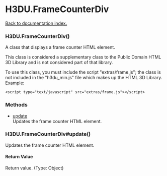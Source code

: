# H3DU.FrameCounterDiv

[Back to documentation index.](index.md)

### H3DU.FrameCounterDiv() <a id='H3DU.FrameCounterDiv'></a>

A class that displays a frame counter HTML element.

This class is considered a supplementary class to the
Public Domain HTML 3D Library and is not considered part of that
library.

To use this class, you must include the script "extras/frame.js"; the
class is not included in the "h3du_min.js" file which makes up
the HTML 3D Library. Example:

    <script type="text/javascript" src="extras/frame.js"></script>

### Methods

* [update](#H3DU.FrameCounterDiv_H3DU.FrameCounterDiv_update)<br>Updates the frame counter HTML element.

### H3DU.FrameCounterDiv#update() <a id='H3DU.FrameCounterDiv_H3DU.FrameCounterDiv_update'></a>

Updates the frame counter HTML element.

#### Return Value

Return value. (Type: Object)
